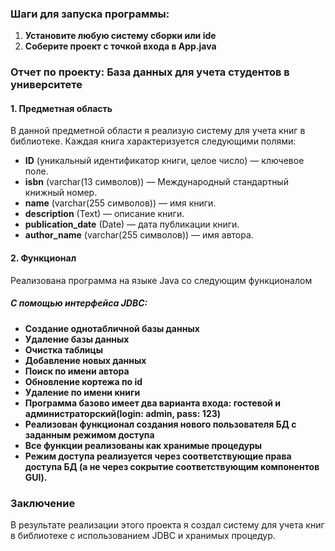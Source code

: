 ### Шаги для запуска программы:

1. **Установите любую систему сборки или ide**
2. **Соберите проект с точкой входа в App.java**

### Отчет по проекту: База данных для учета студентов в университете

#### 1. **Предметная область**

В данной предметной области я реализую систему для учета книг в библиотеке. Каждая книга характеризуется следующими полями:

- **ID** (уникальный идентификатор книги, целое число) — ключевое поле.
- **isbn** (varchar(13 символов)) — Международный стандартный книжный номер.
- **name** (varchar(255 символов)) — имя книги.
- **description** (Text) — описание книги.
- **publication_date** (Date) — дата публикации книги.
- **author_name** (varchar(255 символов)) — имя автора.



#### 2. **Функционал**

Реализована программа на языке Java со следующим функционалом
##### С помощью интерфейса JDBC:
- **Создание однотабличной базы данных**
- **Удаление базы данных**
- **Очистка таблицы**
- **Добавление новых данных**
- **Поиск по имени автора**
- **Обновление кортежа по id**
- **Удаление по имени книги**
- **Программа базово имеет два варианта входа: гостевой и администраторский(login: admin, pass: 123)**
- **Реализован функционал создания нового пользователя БД с заданным режимом доступа**
- **Все функции реализованы как хранимые процедуры**
- **Режим доступа реализуется через соответствующие права доступа БД (а не через сокрытие соответствующим компонентов GUI).**





### Заключение

В результате реализации этого проекта я создал систему для учета книг в библиотеке с использованием JDBC и хранимых процедур.